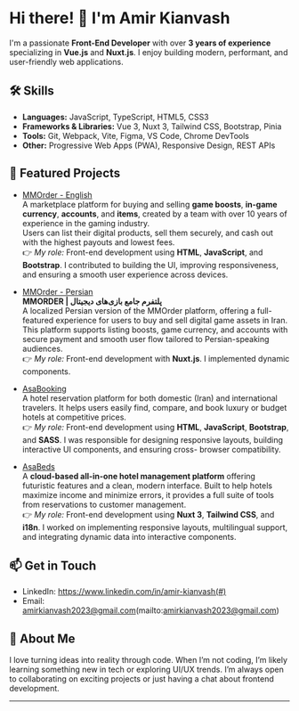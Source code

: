 # Hi there! 👋 I'm Amir Kianvash

I'm a passionate **Front-End Developer** with over **3 years of experience** specializing in **Vue.js** and **Nuxt.js**. I enjoy building modern, performant, and user-friendly web applications.

## 🛠 Skills

- **Languages:** JavaScript, TypeScript, HTML5, CSS3
- **Frameworks & Libraries:** Vue 3, Nuxt 3, Tailwind CSS, Bootstrap, Pinia
- **Tools:** Git, Webpack, Vite, Figma, VS Code, Chrome DevTools
- **Other:** Progressive Web Apps (PWA), Responsive Design, REST APIs

## 🚀 Featured Projects

- [MMOrder - English](https://mmorder.com/)  
  A marketplace platform for buying and selling **game boosts**, **in-game currency**, **accounts**, and **items**, created by a team with over 10 years of experience in the gaming industry.  
  Users can list their digital products, sell them securely, and cash out with the highest payouts and lowest fees.  
  👉 *My role:* Front-end development using **HTML**, **JavaScript**, and **Bootstrap**. I contributed to building the UI, improving responsiveness, and ensuring a smooth user experience across devices.

- [MMOrder - Persian](https://mmorder.ir/)  
  **MMORDER | پلتفرم جامع بازی‌های دیجیتال**  
  A localized Persian version of the MMOrder platform, offering a full-featured experience for users to buy and sell digital game assets in Iran.  
  This platform supports listing boosts, game currency, and accounts with secure payment and smooth user flow tailored to Persian-speaking audiences.  
  👉 *My role:* Front-end development with **Nuxt.js**. I implemented dynamic components.

- [AsaBooking](https://www.asabooking.com/fa/)  
   A hotel reservation platform for both domestic (Iran) and international travelers. It helps users easily find, compare, and book luxury or budget hotels at competitive prices.  
  👉 *My role:* Front-end development using **HTML**, **JavaScript**, **Bootstrap**, and **SASS**. I was responsible for designing responsive layouts, building interactive UI components, and ensuring cross-          browser compatibility.

- [AsaBeds](https://asabeds.com/)  
  A **cloud-based all-in-one hotel management platform** offering futuristic features and a clean, modern interface. Built to help hotels maximize income and minimize errors, it provides a full suite of tools       from reservations to customer management.  
  👉 *My role:* Front-end development using **Nuxt 3**, **Tailwind CSS**, and **i18n**. I worked on implementing responsive layouts, multilingual support, and integrating dynamic data into interactive components.

## 📫 Get in Touch

- LinkedIn: https://www.linkedin.com/in/amir-kianvash(#)
- Email: amirkianvash2023@gmail.com(mailto:amirkianvash2023@gmail.com)

## 💬 About Me

I love turning ideas into reality through code. When I’m not coding, I’m likely learning something new in tech or exploring UI/UX trends. I’m always open to collaborating on exciting projects or just having a chat about frontend development.

---

